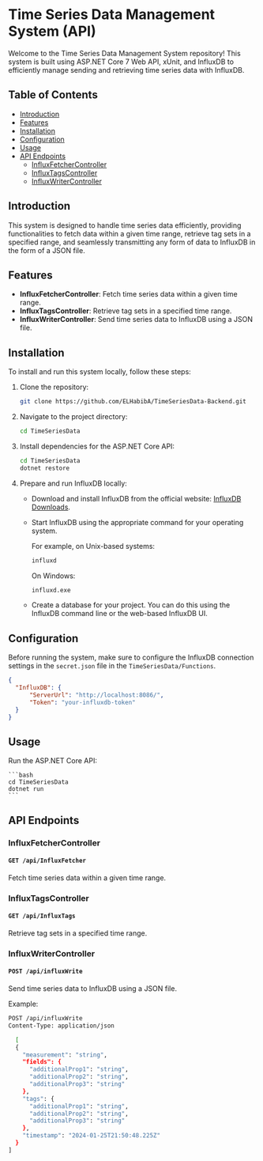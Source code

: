 # Time Series Data Management System (API)

Welcome to the Time Series Data Management System repository! This system is built using ASP.NET Core 7 Web API, xUnit, and InfluxDB to efficiently manage sending and retrieving time series data with InfluxDB.

## Table of Contents
- [Introduction](#introduction)
- [Features](#features)
- [Installation](#installation)
- [Configuration](#configuration)
- [Usage](#usage)
- [API Endpoints](#api-endpoints)
  - [InfluxFetcherController](#influxfetchercontroller)
  - [InfluxTagsController](#influxtagscontroller)
  - [InfluxWriterController](#influxwritercontroller)

## Introduction

This system is designed to handle time series data efficiently, providing functionalities to fetch data within a given time range, retrieve tag sets in a specified range, and seamlessly transmitting any form of data to InfluxDB in the form of a JSON file.

## Features

- **InfluxFetcherController**: Fetch time series data within a given time range.
- **InfluxTagsController**: Retrieve tag sets in a specified time range.
- **InfluxWriterController**: Send time series data to InfluxDB using a JSON file.

## Installation

To install and run this system locally, follow these steps:

1. Clone the repository:

    ```bash
    git clone https://github.com/ELHabibA/TimeSeriesData-Backend.git
    ```

2. Navigate to the project directory:

    ```bash
    cd TimeSeriesData
    ```

3. Install dependencies for the ASP.NET Core API:

    ```bash
    cd TimeSeriesData
    dotnet restore


4. Prepare and run InfluxDB locally:

   - Download and install InfluxDB from the official website: [InfluxDB Downloads](https://docs.influxdata.com/influxdb/v2/install/).
   
   - Start InfluxDB using the appropriate command for your operating system.

     For example, on Unix-based systems:

     ```bash
     influxd
     ```

     On Windows:

     ```cmd
     influxd.exe
     ```

   - Create a database for your project. You can do this using the InfluxDB command line or the web-based InfluxDB UI.
  

## Configuration

Before running the system, make sure to configure the InfluxDB connection settings in the `secret.json` file in the `TimeSeriesData/Functions`.

```json
{
  "InfluxDB": {
      "ServerUrl": "http://localhost:8086/",
      "Token": "your-influxdb-token"
  }
}
```

## Usage

 Run the ASP.NET Core API:

    ```bash
    cd TimeSeriesData
    dotnet run
    ```

## API Endpoints

### InfluxFetcherController

#### `GET /api/InfluxFetcher`

Fetch time series data within a given time range.

### InfluxTagsController

#### `GET /api/InfluxTags`

Retrieve tag sets in a specified time range.

### InfluxWriterController

#### `POST /api/influxWrite`

Send time series data to InfluxDB using a JSON file.

Example:

```bash
POST /api/influxWrite
Content-Type: application/json

  [
  {
    "measurement": "string",
    "fields": {
      "additionalProp1": "string",
      "additionalProp2": "string",
      "additionalProp3": "string"
    },
    "tags": {
      "additionalProp1": "string",
      "additionalProp2": "string",
      "additionalProp3": "string"
    },
    "timestamp": "2024-01-25T21:50:48.225Z"
  }
]
```
